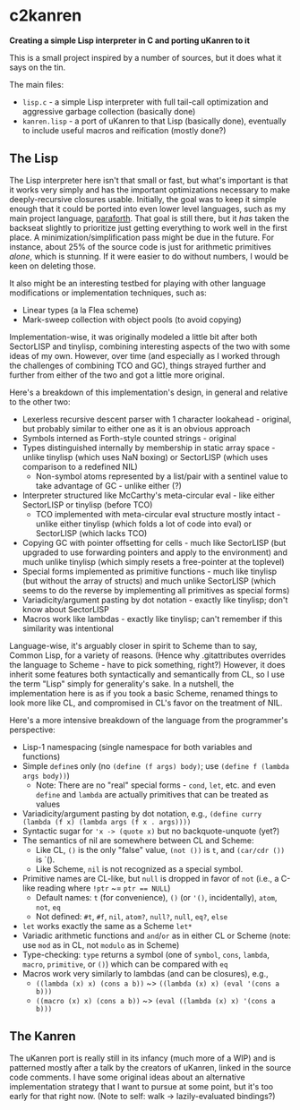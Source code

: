 # c2kanren
**Creating a simple Lisp interpreter in C and porting uKanren to it**

This is a small project inspired by a number of sources, but it does what it says on the tin.

The main files:
* `lisp.c` - a simple Lisp interpreter with full tail-call optimization and aggressive garbage collection (basically done)
* `kanren.lisp` - a port of uKanren to that Lisp (basically done), eventually to include useful macros and reification (mostly done?)

## The Lisp

The Lisp interpreter here isn't that small or fast, but what's important is that it works very simply and has the important optimizations necessary to make deeply-recursive closures usable.
Initially, the goal was to keep it simple enough that it could be ported into even lower level languages, such as my main project language, [paraforth](https://github.com/mkicjn/paraforth).
That goal is still there, but it _has_ taken the backseat slightly to prioritize just getting everything to work well in the first place.
A minimization/simplification pass might be due in the future.
For instance, about 25% of the source code is just for arithmetic primitives _alone_, which is stunning.
If it were easier to do without numbers, I would be keen on deleting those.

It also might be an interesting testbed for playing with other language modifications or implementation techniques, such as:
* Linear types (a la Flea scheme)
* Mark-sweep collection with object pools (to avoid copying)

Implementation-wise, it was originally modeled a little bit after both SectorLISP and tinylisp, combining interesting aspects of the two with some ideas of my own.
However, over time (and especially as I worked through the challenges of combining TCO and GC), things strayed further and further from either of the two and got a little more original.

Here's a breakdown of this implementation's design, in general and relative to the other two:
* Lexerless recursive descent parser with 1 character lookahead - original, but probably similar to either one as it is an obvious approach
* Symbols interned as Forth-style counted strings - original
* Types distinguished internally by membership in static array space - unlike tinylisp (which uses NaN boxing) or SectorLISP (which uses comparison to a redefined NIL)
  * Non-symbol atoms represented by a list/pair with a sentinel value to take advantage of GC - unlike either (?)
* Interpreter structured like McCarthy's meta-circular eval - like either SectorLISP or tinylisp (before TCO)
  * TCO implemented with meta-circular eval structure mostly intact - unlike either tinylisp (which folds a lot of code into eval) or SectorLISP (which lacks TCO)
* Copying GC with pointer offsetting for cells - much like SectorLISP (but upgraded to use forwarding pointers and apply to the environment) and much unlike tinylisp (which simply resets a free-pointer at the toplevel)
* Special forms implemented as primitive functions - much like tinylisp (but without the array of structs) and much unlike SectorLISP (which seems to do the reverse by implementing all primitives as special forms)
* Variadicity/argument pasting by dot notation - exactly like tinylisp; don't know about SectorLISP
* Macros work like lambdas - exactly like tinylisp; can't remember if this similarity was intentional

Language-wise, it's arguably closer in spirit to Scheme than to say, Common Lisp, for a variety of reasons.
(Hence why .gitattributes overrides the language to Scheme - have to pick something, right?)
However, it does inherit some features both syntactically and semantically from CL, so I use the term "Lisp" simply for generality's sake.
In a nutshell, the implementation here is as if you took a basic Scheme, renamed things to look more like CL, and compromised in CL's favor on the treatment of NIL.

Here's a more intensive breakdown of the language from the programmer's perspective:
* Lisp-1 namespacing (single namespace for both variables and functions)
* Simple `define`s only (no `(define (f args) body)`; use `(define f (lambda args body))`)
  * Note: There are no "real" special forms - `cond`, `let`, etc. and even `define` and `lambda` are actually primitives that can be treated as values
* Variadicity/argument pasting by dot notation, e.g., `(define curry (lambda (f x) (lambda args (f x . args))))`
* Syntactic sugar for `'x -> (quote x)` but no backquote-unquote (yet?)
* The semantics of nil are somewhere between CL and Scheme:
  * Like CL, `()` is the only "false" value, `(not ())` is `t`, and `(car/cdr ())` is `().
  * Like Scheme, `nil` is not recognized as a special symbol.
* Primitive names are CL-like, but `null` is dropped in favor of `not` (i.e., a C-like reading where `!ptr` ~= `ptr == NULL`)
  * Default names: `t` (for convenience), `()` (or `'()`, incidentally), `atom`, `not`, `eq`
  * Not defined: `#t`, `#f`, `nil`, `atom?`, `null?`, `null`, `eq?`, `else`
* `let` works exactly the same as a Scheme `let*`
* Variadic arithmetic functions and `and`/`or` as in either CL or Scheme (note: use `mod` as in CL, not `modulo` as in Scheme)
* Type-checking: `type` returns a symbol (one of `symbol`, `cons`, `lambda`, `macro`, `primitive`, or `()`) which can be compared with `eq`
* Macros work very similarly to lambdas (and can be closures), e.g.,
  * `((lambda (x) x) (cons a b))` ~> `((lambda (x) x) (eval '(cons a b)))`
  * `((macro (x) x) (cons a b))` ~> `(eval ((lambda (x) x) '(cons a b)))`

## The Kanren

The uKanren port is really still in its infancy (much more of a WIP) and is patterned mostly after a talk by the creators of uKanren, linked in the source code comments.
I have some original ideas about an alternative implementation strategy that I want to pursue at some point, but it's too early for that right now. (Note to self: walk -> lazily-evaluated bindings?)

